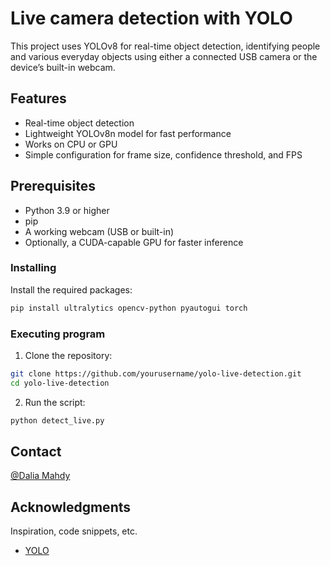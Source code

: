 # Live camera detection with YOLO

This project uses YOLOv8 for real-time object detection, identifying people and various everyday objects using either a connected USB camera or the device’s built-in webcam.

## Features
- Real-time object detection  
- Lightweight YOLOv8n model for fast performance  
- Works on CPU or GPU  
- Simple configuration for frame size, confidence threshold, and FPS 

## Prerequisites
- Python 3.9 or higher  
- pip  
- A working webcam (USB or built-in)  
- Optionally, a CUDA-capable GPU for faster inference  

### Installing

Install the required packages:
```bash
pip install ultralytics opencv-python pyautogui torch
```
### Executing program

1. Clone the repository:
```bash
git clone https://github.com/yourusername/yolo-live-detection.git
cd yolo-live-detection
```
2. Run the script:
```bash
python detect_live.py
```
## Contact

[@Dalia Mahdy](dalia.mahdy@thws.de)

## Acknowledgments

Inspiration, code snippets, etc.
* [YOLO]([https://github.com/matiassingers/awesome-readme](https://docs.ultralytics.com/))
